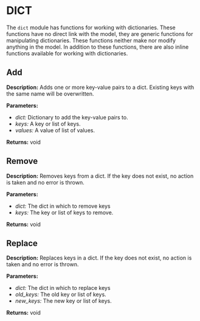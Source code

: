 # DICT  
  
The `dict` module has functions for working with dictionaries.
These functions have no direct link with the model, they are generic functions for manipulating dictionaries.
These functions neither make nor modify anything in the model.
In addition to these functions, there are also inline functions available for working with dictionaries.  
  
  
## Add  
  
  
**Description:** Adds one or more key-value pairs to a dict. Existing keys with the same name will be overwritten.

  
  
**Parameters:**  
  * *dict:* Dictionary to add the key-value pairs to.  
  * *keys:* A key or list of keys.  
  * *values:* A value of list of values.  
  
**Returns:** void  
  
  
## Remove  
  
  
**Description:** Removes keys from a dict. If the key does not exist, no action is taken and no error is thrown.

  
  
**Parameters:**  
  * *dict:* The dict in which to remove keys  
  * *keys:* The key or list of keys to remove.  
  
**Returns:** void  
  
  
## Replace  
  
  
**Description:** Replaces keys in a dict. If the key does not exist, no action is taken and no error is thrown.

  
  
**Parameters:**  
  * *dict:* The dict in which to replace keys  
  * *old\_keys:* The old key or list of keys.  
  * *new\_keys:* The new key or list of keys.  
  
**Returns:** void  
  
  
